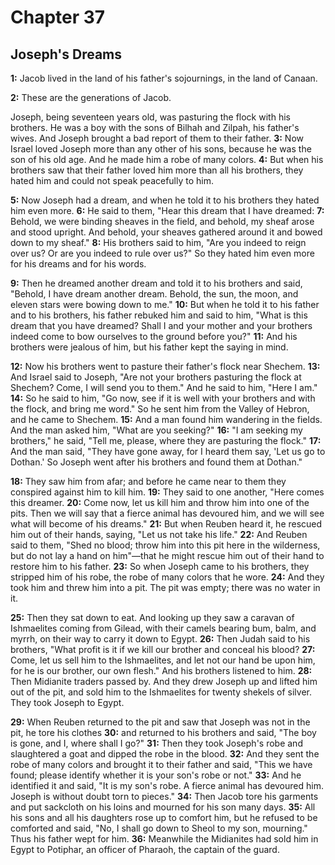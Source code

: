 # Chapter 37

## Joseph's Dreams

**1:** Jacob lived in the land of his father's sojournings, in the land of Canaan.

**2:** These are the generations of Jacob.

Joseph, being seventeen years old, was pasturing the flock with his brothers. He was a boy with the sons of Bilhah and Zilpah, his father's wives. And Joseph brought a bad report of them to their father.
**3:** Now Israel loved Joseph more than any other of his sons, because he was the son of his old age. And he made him a robe of many colors.
**4:** But when his brothers saw that their father loved him more than all his brothers, they hated him and could not speak peacefully to him.

**5:** Now Joseph had a dream, and when he told it to his brothers they hated him even more.
**6:** He said to them, "Hear this dream that I have dreamed:
**7:** Behold, we were binding sheaves in the field, and behold, my sheaf arose and stood upright. And behold, your sheaves gathered around it and bowed down to my sheaf."
**8:** His brothers said to him, "Are you indeed to reign over us? Or are you indeed to rule over us?" So they hated him even more for his dreams and for his words.

**9:** Then he dreamed another dream and told it to his brothers and said, "Behold, I have dream another dream. Behold, the sun, the moon, and eleven stars were bowing down to me."
**10:** But when he told it to his father and to his brothers, his father rebuked him and said to him, "What is this dream that you have dreamed? Shall I and your mother and your brothers indeed come to bow ourselves to the ground before you?"
**11:** And his brothers were jealous of him, but his father kept the saying in mind.

**12:** Now his brothers went to pasture their father's flock near Shechem.
**13:** And Israel said to Joseph, "Are not your brothers pasturing the flock at Shechem? Come, I will send you to them." And he said to him, "Here I am."
**14:** So he said to him, "Go now, see if it is well with your brothers and with the flock, and bring me word." So he sent him from the Valley of Hebron, and he came to Shechem.
**15:** And a man found him wandering in the fields. And the man asked him, "What are you seeking?"
**16:** "I am seeking my brothers," he said, "Tell me, please, where they are pasturing the flock."
**17:** And the man said, "They have gone away, for I heard them say, 'Let us go to Dothan.' So Joseph went after his brothers and found them at Dothan."

**18:** They saw him from afar; and before he came near to them they conspired against him to kill him.
**19:** They said to one another, "Here comes this dreamer.
**20:** Come now, let us kill him and throw him into one of the pits. Then we will say that a fierce animal has devoured him, and we will see what will become of his dreams."
**21:** But when Reuben heard it, he rescued him out of their hands, saying, "Let us not take his life."
**22:** And Reuben said to them, "Shed no blood; throw him into this pit here in the wilderness, but do not lay a hand on him"—that he might rescue him out of their hand to restore him to his father.
**23:** So when Joseph came to his brothers, they stripped him of his robe, the robe of many colors that he wore.
**24:** And they took him and threw him into a pit. The pit was empty; there was no water in it.

**25:** Then they sat down to eat. And looking up they saw a caravan of Ishmaelites coming from Gilead, with their camels bearing bum, balm, and myrrh, on their way to carry it down to Egypt.
**26:** Then Judah said to his brothers, "What profit is it if we kill our brother and conceal his blood?
**27:** Come, let us sell him to the Ishmaelites, and let not our hand be upon him, for he is our brother, our own flesh." And his brothers listened to him.
**28:** Then Midianite traders passed by. And they drew Joseph up and lifted him out of the pit, and sold him to the Ishmaelites for twenty shekels of silver. They took Joseph to Egypt.

**29:** When Reuben returned to the pit and saw that Joseph was not in the pit, he tore his clothes
**30:** and returned to his brothers and said, "The boy is gone, and I, where shall I go?"
**31:** Then they took Joseph's robe and slaughtered a goat and dipped the robe in the blood.
**32:** And they sent the robe of many colors and brought it to their father and said, "This we have found; please identify whether it is your son's robe or not."
**33:** And he identified it and said, "It is my son's robe. A fierce animal has devoured him. Joseph is without doubt torn to pieces."
**34:** Then Jacob tore his garments and put sackcloth on his loins and mourned for his son many days.
**35:** All his sons and all his daughters rose up to comfort him, but he refused to be comforted and said, "No, I shall go down to Sheol to my son, mourning." Thus his father wept for him.
**36:** Meanwhile the Midianites had sold him in Egypt to Potiphar, an officer of Pharaoh, the captain of the guard.
